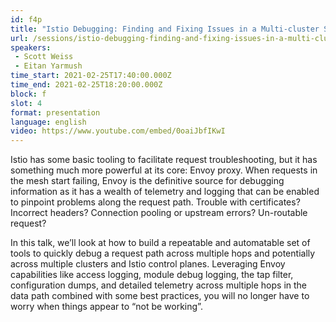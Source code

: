 ```yaml
---
id: f4p
title: "Istio Debugging: Finding and Fixing Issues in a Multi-cluster Service Graph"
url: /sessions/istio-debugging-finding-and-fixing-issues-in-a-multi-cluster-service-graph
speakers:
 - Scott Weiss
 - Eitan Yarmush
time_start: 2021-02-25T17:40:00.000Z
time_end: 2021-02-25T18:20:00.000Z
block: f
slot: 4
format: presentation
language: english
video: https://www.youtube.com/embed/0oaiJbfIKwI
---
```


Istio has some basic tooling to facilitate request troubleshooting, but it has something much more powerful at its core: Envoy proxy. When requests in the mesh start failing, Envoy is the definitive source for debugging information as it has a wealth of telemetry and logging that can be enabled to pinpoint problems along the request path. Trouble with certificates? Incorrect headers? Connection pooling or upstream errors? Un-routable request?

In this talk, we’ll look at how to build a repeatable and automatable set of tools to quickly debug a request path across multiple hops and potentially across multiple clusters and Istio control planes. Leveraging Envoy capabilities like access logging, module debug logging, the tap filter, configuration dumps, and detailed telemetry across multiple hops in the data path combined with some best practices, you will no longer have to worry when things appear to “not be working”.